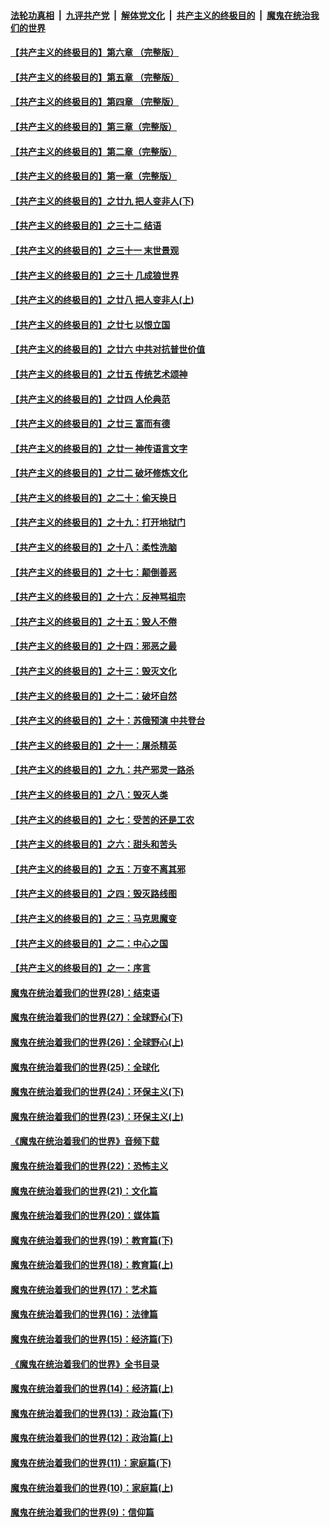 

####  [法轮功真相](../../../../basic/blob/master/README.md?t=06050101) &nbsp;|&nbsp; [九评共产党](../../../../9ping.md/blob/master/README.md?t=06050101) &nbsp;|&nbsp; [解体党文化](../../../../jtdwh.md/blob/master/README.md?t=06050101)  &nbsp;|&nbsp; [共产主义的终极目的](../../../../gczydzjmd.md/blob/master/README.md?t=06050101) &nbsp;|&nbsp; [魔鬼在统治我们的世界](../../../../mgztzwmdsj.md/blob/master/README.md?t=06050101) 

#### [【共产主义的终极目的】第六章 （完整版）](../pages/nsc422/n11428913.md?t=06050101) 

#### [【共产主义的终极目的】第五章 （完整版）](../pages/nsc422/n11428912.md?t=06050101) 

#### [【共产主义的终极目的】第四章 （完整版）](../pages/nsc422/n11428907.md?t=06050101) 

#### [【共产主义的终极目的】第三章（完整版）](../pages/nsc422/n11428848.md?t=06050101) 

#### [【共产主义的终极目的】第二章（完整版）](../pages/nsc422/n11428831.md?t=06050101) 

#### [【共产主义的终极目的】第一章（完整版）](../pages/nsc422/n11417651.md?t=06050101) 

#### [【共产主义的终极目的】之廿九 把人变非人(下)](../pages/nsc422/n11344140.md?t=06050101) 

#### [【共产主义的终极目的】之三十二 结语](../pages/nsc422/n11360535.md?t=06050101) 

#### [【共产主义的终极目的】之三十一 末世景观](../pages/nsc422/n11351129.md?t=06050101) 

#### [【共产主义的终极目的】之三十 几成狼世界](../pages/nsc422/n11348280.md?t=06050101) 

#### [【共产主义的终极目的】之廿八 把人变非人(上)](../pages/nsc422/n11340492.md?t=06050101) 

#### [【共产主义的终极目的】之廿七 以恨立国](../pages/nsc422/n11336944.md?t=06050101) 

#### [【共产主义的终极目的】之廿六 中共对抗普世价值](../pages/nsc422/n11324785.md?t=06050101) 

#### [【共产主义的终极目的】之廿五 传统艺术颂神](../pages/nsc422/n11296396.md?t=06050101) 

#### [【共产主义的终极目的】之廿四 人伦典范](../pages/nsc422/n11296397.md?t=06050101) 

#### [【共产主义的终极目的】之廿三 富而有德](../pages/nsc422/n11283598.md?t=06050101) 

#### [【共产主义的终极目的】之廿一 神传语言文字](../pages/nsc422/n11263265.md?t=06050101) 

#### [【共产主义的终极目的】之廿二 破坏修炼文化](../pages/nsc422/n11245728.md?t=06050101) 

#### [【共产主义的终极目的】之二十：偷天换日](../pages/nsc422/n11238846.md?t=06050101) 

#### [【共产主义的终极目的】之十九：打开地狱门](../pages/nsc422/n11206376.md?t=06050101) 

#### [【共产主义的终极目的】之十八：柔性洗脑](../pages/nsc422/n11199994.md?t=06050101) 

#### [【共产主义的终极目的】之十七：颠倒善恶](../pages/nsc422/n11179782.md?t=06050101) 

#### [【共产主义的终极目的】之十六：反神骂祖宗](../pages/nsc422/n11166798.md?t=06050101) 

#### [【共产主义的终极目的】之十五：毁人不倦](../pages/nsc422/n11166792.md?t=06050101) 

#### [【共产主义的终极目的】之十四：邪恶之最](../pages/nsc422/n11150249.md?t=06050101) 

#### [【共产主义的终极目的】之十三：毁灭文化](../pages/nsc422/n11135227.md?t=06050101) 

#### [【共产主义的终极目的】之十二：破坏自然](../pages/nsc422/n11135214.md?t=06050101) 

#### [【共产主义的终极目的】之十：苏俄预演 中共登台](../pages/nsc422/n11118424.md?t=06050101) 

#### [【共产主义的终极目的】之十一：屠杀精英](../pages/nsc422/n11118442.md?t=06050101) 

#### [【共产主义的终极目的】之九：共产邪灵一路杀](../pages/nsc422/n11114139.md?t=06050101) 

#### [【共产主义的终极目的】之八：毁灭人类](../pages/nsc422/n11108503.md?t=06050101) 

#### [【共产主义的终极目的】之七：受苦的还是工农](../pages/nsc422/n11101809.md?t=06050101) 

#### [【共产主义的终极目的】之六：甜头和苦头](../pages/nsc422/n11096971.md?t=06050101) 

#### [【共产主义的终极目的】之五：万变不离其邪](../pages/nsc422/n11091285.md?t=06050101) 

#### [【共产主义的终极目的】之四：毁灭路线图](../pages/nsc422/n11086284.md?t=06050101) 

#### [【共产主义的终极目的】之三：马克思魔变](../pages/nsc422/n11061941.md?t=06050101) 

#### [【共产主义的终极目的】之二：中心之国](../pages/nsc422/n11047728.md?t=06050101) 

#### [【共产主义的终极目的】之一：序言](../pages/nsc422/n11086077.md?t=06050101) 

#### [魔鬼在统治着我们的世界(28)：结束语](../pages/nsc422/n10936246.md?t=06050101) 

#### [魔鬼在统治着我们的世界(27)：全球野心(下)](../pages/nsc422/n10928319.md?t=06050101) 

#### [魔鬼在统治着我们的世界(26)：全球野心(上)](../pages/nsc422/n10900318.md?t=06050101) 

#### [魔鬼在统治着我们的世界(25)：全球化](../pages/nsc422/n10788205.md?t=06050101) 

#### [魔鬼在统治着我们的世界(24)：环保主义(下)](../pages/nsc422/n10695307.md?t=06050101) 

#### [魔鬼在统治着我们的世界(23)：环保主义(上)](../pages/nsc422/n10688613.md?t=06050101) 

#### [《魔鬼在统治着我们的世界》音频下载](../pages/nsc422/n10635553.md?t=06050101) 

#### [魔鬼在统治着我们的世界(22)：恐怖主义](../pages/nsc422/n10614727.md?t=06050101) 

#### [魔鬼在统治着我们的世界(21)：文化篇](../pages/nsc422/n10597706.md?t=06050101) 

#### [魔鬼在统治着我们的世界(20)：媒体篇](../pages/nsc422/n10586579.md?t=06050101) 

#### [魔鬼在统治着我们的世界(19)：教育篇(下)](../pages/nsc422/n10564808.md?t=06050101) 

#### [魔鬼在统治着我们的世界(18)：教育篇(上)](../pages/nsc422/n10526970.md?t=06050101) 

#### [魔鬼在统治着我们的世界(17)：艺术篇](../pages/nsc422/n10499093.md?t=06050101) 

#### [魔鬼在统治着我们的世界(16)：法律篇](../pages/nsc422/n10485969.md?t=06050101) 

#### [魔鬼在统治着我们的世界(15)：经济篇(下)](../pages/nsc422/n10469975.md?t=06050101) 

#### [《魔鬼在统治着我们的世界》全书目录](../pages/nsc422/n10464261.md?t=06050101) 

#### [魔鬼在统治着我们的世界(14)：经济篇(上)](../pages/nsc422/n10457370.md?t=06050101) 

#### [魔鬼在统治着我们的世界(13)：政治篇(下)](../pages/nsc422/n10448270.md?t=06050101) 

#### [魔鬼在统治着我们的世界(12)：政治篇(上)](../pages/nsc422/n10444576.md?t=06050101) 

#### [魔鬼在统治着我们的世界(11)：家庭篇(下)](../pages/nsc422/n10440961.md?t=06050101) 

#### [魔鬼在统治着我们的世界(10)：家庭篇(上)](../pages/nsc422/n10435448.md?t=06050101) 

#### [魔鬼在统治着我们的世界(9)：信仰篇](../pages/nsc422/n10432159.md?t=06050101) 

